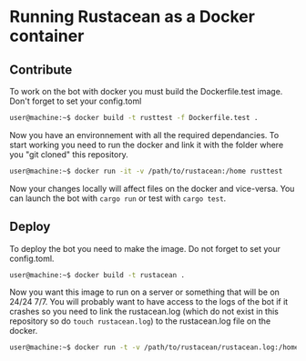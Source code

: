 # Running Rustacean as a Docker container


## Contribute

To work on the bot with docker you must build the Dockerfile.test image. Don't forget to set your config.toml

```sh
user@machine:~$ docker build -t rusttest -f Dockerfile.test .
```

Now you have an environnement with all the required dependancies. To start working you need to run the docker and link it with the folder where you "git cloned" this repository.

```sh
user@machine:~$ docker run -it -v /path/to/rustacean:/home rusttest
```

Now your changes locally will affect files on the docker and vice-versa. You can launch the bot with `cargo run` or test with `cargo test`. 

## Deploy

To deploy the bot you need to make the image. Do not forget to set your config.toml.
```sh
user@machine:~$ docker build -t rustacean .
```

Now you want this image to run on a server or something that will be on 24/24 7/7. You will probably want to have access to the logs of the bot if it crashes so you need to link the rustacean.log (which do not exist in this repository so do `touch rustacean.log`) to the rustacean.log file on the docker.
```sh
user@machine:~$ docker run -t -v /path/to/rustacean/rustacean.log:/home/rustacean.log rustacean
```
